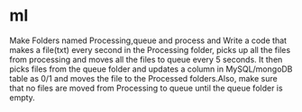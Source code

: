 # ml
Make Folders named Processing,queue and process and Write a code that makes a file(txt) every second in the Processing folder, picks up all the files from processing and moves all the files to queue every 5 seconds. It then picks files from the queue folder and updates a column in MySQL/mongoDB table as 0/1 and moves the file to the Processed folders.Also, make sure that no files are moved from Processing to queue until the queue folder is empty.
